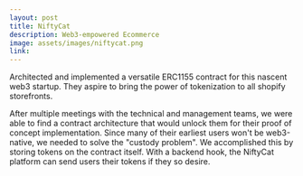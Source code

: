 ```yaml
---
layout: post
title: NiftyCat
description: Web3-empowered Ecommerce 
image: assets/images/niftycat.png
link: 
---
```


Architected and implemented a versatile ERC1155 contract for this nascent web3 startup. They aspire to bring the power of tokenization to all shopify storefronts. 

After multiple meetings with the technical and management teams, we were able to find a contract architecture that would unlock them for their proof of concept implementation. Since many of their earliest users won't be web3-native, we needed to solve the "custody problem". We accomplished this by storing tokens on the contract itself. With a backend hook, the NiftyCat platform can send users their tokens if they so desire. 
